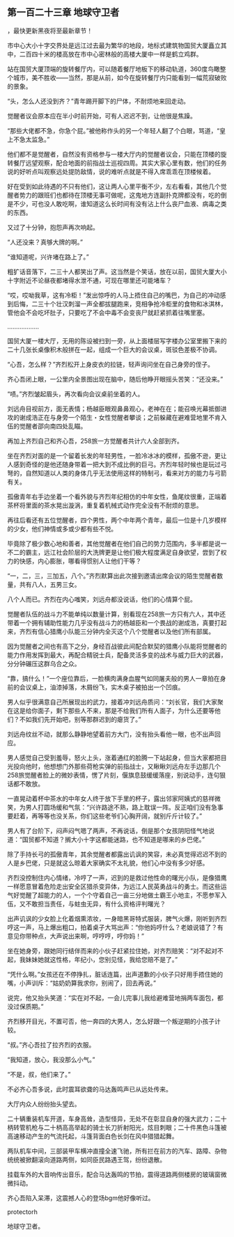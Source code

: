 ## 第一百二十三章 地球守卫者
，最快更新黑夜将至最新章节！

市中心大小十字交界处是远江过去最为繁华的地段，地标式建筑物国贸大厦矗立其中，二百四十米的楼高放在市中心密林般的高楼大厦中一样是鹤立鸡群。

站在国贸大厦顶端的旋转餐厅内，可以随着餐厅地板下的移动轨道，360度鸟瞰整个城市，美不胜收――当然，那是从前，如今在旋转餐厅内只能看到一幅荒寂破败的景象。

“头，怎么人还没到齐？”青年踢开脚下的尸体，不耐烦地来回走动。

觉醒者议会原本应在半小时前开始，可有人迟迟不到，让他很是焦躁。

“那些大佬都不急，你急个屁。”被他称作头的另一个年轻人翻了个白眼，骂道，“皇上不急太监急。”

他们都不是觉醒者，自然没有资格参与一楼大厅内的觉醒者议会，只能在顶楼的旋转餐厅远望观察，配合地面的前指战士巡视四周。其实大家心里有数，他们的任务说的好听点叫观察远处提防敌情，说的难听点就是不得入席乖乖在顶楼候着。

好在受到如此待遇的不只有他们，这让两人心里平衡不少，左右看看，其他几个觉醒者势力的跟班们也都待在顶楼无事可做呢，这鬼地方连副扑克牌都没有，吃的倒是不少，可也没人敢吃啊，谁知道这么长时间有没有沾上什么丧尸血液、病毒之类的东西。

又过了十分钟，抱怨声再次响起。

“人还没来？真够大牌的啊。”

“谁知道呢，兴许堵在路上了。”

粗犷话音落下，二三十人都笑出了声。这当然是个笑话，放在以前，国贸大厦大小十字附近不论昼夜都堵得水泄不通，可现在哪里还可能堵车？

“哎，哎呦我草，这有冷柜！”发出惊呼的人马上捂住自己的嘴巴，为自己的冲动感到后悔，二三十个壮汉刺溜一声全都拔腿跑来，竞相争抢冷柜里的食物和冰淇林，管他会不会吃坏肚子，只要吃了不会中毒不会变丧尸就赶紧抓着往嘴里塞。

………………

国贸大厦一楼大厅，无用的陈设被扫到一旁，从上面楼层写字楼办公室里搬下来的二十几张长桌像积木般拼在一起，组成一个巨大的会议桌，斑驳色差极不协调。

“心吾，怎么样？”齐烈松开上身皮衣的拉链，轻声询问坐在自己身旁的侄子。

齐心吾闭上眼，一公里内全景图出现在脑中，随后他睁开眼摇头苦笑：“还没来。”

“啧。”齐烈皱起眉头，再次看向会议桌前坐着的人。

刘远舟目视前方，面无表情；杨越臣眼观鼻鼻观心，老神在在；能召唤光幕抵御进攻的谢成浩正在与身旁一个陌生・女性觉醒者攀谈；之前躲藏在避难营地里不肯入伍的觉醒者邵向南四处乱瞄。

再加上齐烈自己和齐心吾，258旅一方觉醒者共计六人全部到齐。

坐在齐烈对面的是一个留着长发的年轻男性，一脸冷冰冰的模样，孤傲不逊，更让人感到奇怪的是他还随身带着一把大到不成比例的巨弓。齐烈年轻时候也是玩过弓弩的，自然知道以人类的身体几乎无法使用这样的特制弓，看来对方的能力与弓箭有关。

孤傲青年右手边坐着一个看外貌与齐烈年纪相仿的中年女性，鱼尾纹很重，正端着茶杯将里面的茶水晃出漩涡，重复着机械式动作完全没有不耐烦的意思。

再往后看还有五位觉醒者，四个男性，两个中年两个青年，最后一位是十几岁模样的少女，他们神情或多或少都有些不悦。

毕竟除了极少数心地和善者，其他觉醒者在他们自己的势力范围内，多半都是说一不二的霸主，远江社会阶层的大洗牌更是让他们极大程度满足自身欲望，尝到了权力的快感，内心膨胀，哪看得惯别人让他们干等？

“一，二，三，三加五，八个。”齐烈默算出此次接到邀请出席会议的陌生觉醒者数量，共有八人，五男三女。

八个人而已。齐烈在内心嗤笑，刘远舟都没说话，他们的心情算个屁。

觉醒者队伍的战斗力不能单纯以数量计算，别看现在258旅一方只有六人，其中还带着一个拥有辅助性能力几乎没有战斗力的杨越臣和一个畏战的谢成浩，真要打起来，齐烈有信心猎鹰小队能三分钟内全灭这个八个觉醒者以及他们所有部属。

因为觉醒者之间也有高下之分，身经百战彼此间配合默契的猎鹰小队能将觉醒者的能力作用发挥到最大，再配合精锐士兵，配备灵活多变的战术与威力巨大的武器，分分钟碾压这群乌合之众。

“靠，搞什么！”一个座位靠后，一脸横肉满身血腥气如同屠夫般的男人一章拍在身前的会议桌上，油漆掉落，木屑纷飞，实木桌子被拍出一个凹痕。

男人似乎很满意自己所展现出的武力，接着冲刘远舟质问：“刘长官，我们大家聚在这是给你面子，剩下那些人不来，那是不给我们所有人面子，为什么还要等他们？不如我们先开始吧，别等那群迟到的瘪货了。”

刘远舟纹丝不动，就那么静静地望着前方大门，没有抬头看他一眼，也不出声回应。

男人感觉自己受到羞辱，怒火上头，涨着通红的脸腾一下站起身，但当大家都把目光投向他时，他想想门外那些荷枪实弹的前指战士，又瞅瞅刘远舟左手边那几个258旅觉醒者脸上的微妙表情，愣了片刻，偃旗息鼓缓缓落座，别说动手，连句狠话都不敢放。

一直晃动着杯中茶水的中年女人终于放下手里的杯子，露出邻家阿姨式的慈祥微笑，为男人打圆场缓和气氛：“兴许路途不熟，路上耽误一阵。反正咱们没有急事要赶着，再等等也没关系，你们这些老爷们心胸开阔，就别斤斤计较了。”

男人有了台阶下，闷声闷气嗯了两声，不再说话，倒是那个女孩阴阳怪气地说道：“国贸都不知道？搁大小十字这都能迷路，也不知道是哪来的乡巴佬。”

除了手持长弓的孤傲青年，其余觉醒者都露出讥讽的笑容，未必真觉得迟迟不到的人是乡巴佬，只是就这么晾着大家确实不太礼貌，他们心中没有多少好感。

齐烈没控制住内心情绪，冷哼了一声，迟到的是救过他性命的曙光小队，是像猎鹰一样愿意冒着危险走出安全区猎杀变异体，为远江人民英勇战斗的勇士。而这些运气好觉醒了超能力的人，一个个守着自己一亩三分地做土霸王小地主，不愿参军入伍，又不敢担当责任，与蛀虫无异，有什么资格评判曙光？

出声讥讽的少女脸上化着烟熏浓妆，一身暗黑哥特式服装，脾气火爆，刚听到齐烈哼这一声，马上爆出粗口，拍着桌子大骂出声：“你他妈哼什么？老娘说错了？有意见你带种点，大声说出来啊，哼哼哼，哼你妈！”

坐在她身旁，跟她同行结伴而来的小伙子赶紧拉住她，对齐烈赔笑：“对不起对不起，我妹妹她就这性格，年纪小，您别见怪，我给您赔不是了。”

“凭什么啊。”女孩还在不停挣扎，脏话连篇，出声道歉的小伙子只好用手捂住她的嘴，小声训斥：“姑奶奶算我求你，别闹了，回去再说。”

说完，他又抬头笑道：“实在对不起，一会儿完事儿我给避难营地捐两车面包，都没过保质期。”

齐烈移开目光，不置可否，他一奔四的大男人，怎么好跟一个叛逆期的小孩子计较。

“叔。”齐心吾拉了拉齐烈的衣服。

“我知道，放心，我没那么小气。”

“不是，叔，他们来了。”

不必齐心吾多说，此时震耳欲聋的马达轰鸣声已从远处传来。

大厅内众人纷纷抬头望去。

二十辆重装机车开道，车身高耸，造型怪异，无处不在彰显自身的强大武力；二十柄转管机枪与二十柄高高举起的骑士长刀折射阳光，炫目刺眼；二十件黑色斗篷被高速移动产生的气流托起，斗篷背面白色长剑在风中猎猎起舞。

两队机车中间，三部装甲车横冲直撞全速飞驰，所有拦在前方的汽车、路障、杂物统统被掀翻滚向道路两侧，如同臣民路遇王驾，纷纷退散。

挂载车外的大音响传出音乐，配合马达轰鸣的节拍，震得道路两侧楼房的玻璃窗微微抖动。

齐心吾陷入呆滞，这震撼人心的登场bgm他好像听过。

protectorh

地球守卫者。

